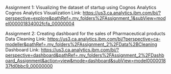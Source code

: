Assignment 1: Visualizing the dataset of startup using Cognos Analytics Cognos Analytics
Visualization Link: https://us3.ca.analytics.ibm.com/bi/?perspective=explore&pathRef=.my_folders%2FAssignment_1&subView=model000001834002fcfa_00000004

Assignment 2: Creating dashboard for the sales of Pharmaceutical products
Data Cleaning Link: https://us3.ca.analytics.ibm.com/bi/?perspective=ca-modeller&pathRef=.my_folders%2FAssignment_2%2FData%2BCleaning
Dashboard Link: https://us3.ca.analytics.ibm.com/bi/?perspective=dashboard&pathRef=.my_folders%2FAssignment_2%2FDashboard_Assignment&action=view&mode=dashboard&subView=model000001837fd0bbc9_00000000
